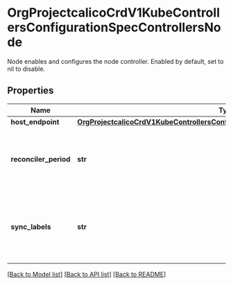 # OrgProjectcalicoCrdV1KubeControllersConfigurationSpecControllersNode

Node enables and configures the node controller. Enabled by default, set to nil to disable.
## Properties
Name | Type | Description | Notes
------------ | ------------- | ------------- | -------------
**host_endpoint** | [**OrgProjectcalicoCrdV1KubeControllersConfigurationSpecControllersNodeHostEndpoint**](OrgProjectcalicoCrdV1KubeControllersConfigurationSpecControllersNodeHostEndpoint.md) |  | [optional] 
**reconciler_period** | **str** | ReconcilerPeriod is the period to perform reconciliation with the Calico datastore. [Default: 5m] | [optional] 
**sync_labels** | **str** | SyncLabels controls whether to copy Kubernetes node labels to Calico nodes. [Default: Enabled] | [optional] 

[[Back to Model list]](../README.md#documentation-for-models) [[Back to API list]](../README.md#documentation-for-api-endpoints) [[Back to README]](../README.md)


